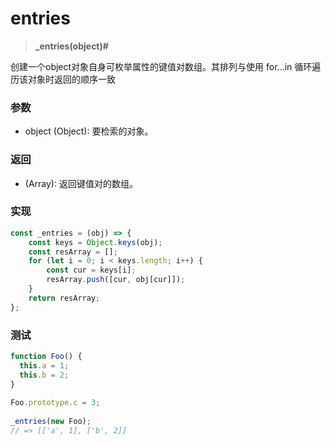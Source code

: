 # entries

> <b>_entries(object)#</b>

创建一个object对象自身可枚举属性的键值对数组。其排列与使用 for...in 循环遍历该对象时返回的顺序一致

### 参数

* object (Object):  要检索的对象。

### 返回

* (Array): 返回键值对的数组。

### 实现

```js
const _entries = (obj) => {
    const keys = Object.keys(obj);
    const resArray = [];
    for (let i = 0; i < keys.length; i++) {
        const cur = keys[i];
        resArray.push([cur, obj[cur]]);
    }
    return resArray;
};
```

### 测试

```js
function Foo() {
  this.a = 1;
  this.b = 2;
}
 
Foo.prototype.c = 3;
 
_entries(new Foo);
// => [['a', 1], ['b', 2]]
```